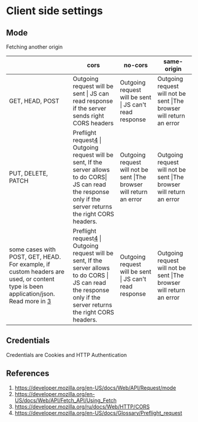 # Client side settings

## Mode

Fetching another origin

|                                                                                                                                                   | cors                                                                                                                                                                               | no-cors                                                              | same-origin                                                          |
|---------------------------------------------------------------------------------------------------------------------------------------------------|------------------------------------------------------------------------------------------------------------------------------------------------------------------------------------|----------------------------------------------------------------------|----------------------------------------------------------------------|
| GET, HEAD, POST                                                                                                                                   | Outgoing request will be sent \| JS can read response if the server sends right CORS headers                                                                                       | Outgoing request will be sent \| JS can't read response              | Outgoing request will not be sent \|The browser will return an error |
| PUT, DELETE, PATCH                                                                                                                                | Preflight request[4](#references) \| Outgoing request will be sent, If the server allows to do CORS\| JS can read the response only if the server returns the right CORS headers.  | Outgoing request will not be sent \|The browser will return an error | Outgoing request will not be sent \|The browser will return an error |
| some cases with POST, GET, HEAD. For example, if custom headers are used, or content type is been application/json. Read more in [3](#references) | Preflight request[4](#references) \| Outgoing request will be sent, If the server allows to do CORS \| JS can read the response only if the server returns the right CORS headers. | Outgoing request will be sent \| JS can't read response              | Outgoing request will not be sent \|The browser will return an error | 

## Credentials

Credentials are Cookies and HTTP Authentication

## References

1. https://developer.mozilla.org/en-US/docs/Web/API/Request/mode
2. https://developer.mozilla.org/en-US/docs/Web/API/Fetch_API/Using_Fetch
3. https://developer.mozilla.org/ru/docs/Web/HTTP/CORS
4. https://developer.mozilla.org/en-US/docs/Glossary/Preflight_request